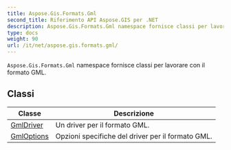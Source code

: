 ```yaml
---
title: Aspose.Gis.Formats.Gml
second_title: Riferimento API Aspose.GIS per .NET
description: Aspose.Gis.Formats.Gml namespace fornisce classi per lavorare con il formato GML.
type: docs
weight: 90
url: /it/net/aspose.gis.formats.gml/
---
```

`Aspose.Gis.Formats.Gml` namespace fornisce classi per lavorare con il formato GML.

## Classi

| Classe | Descrizione |
| --- | --- |
| [GmlDriver](./gmldriver/) | Un driver per il formato GML. |
| [GmlOptions](./gmloptions/) | Opzioni specifiche del driver per il formato GML. |


